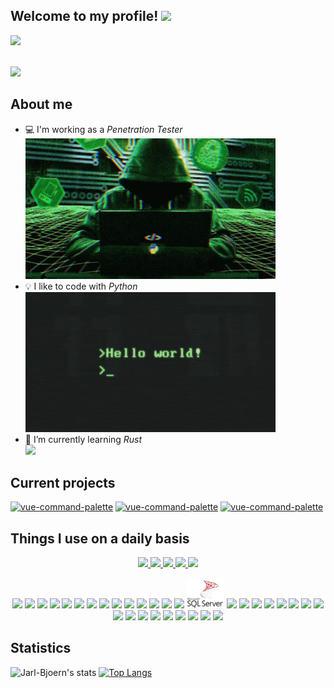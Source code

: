 ## Welcome to my profile! <img src="https://user-images.githubusercontent.com/42378118/110234147-e3259600-7f4e-11eb-95be-0c4047144dea.gif" width="30">
<p align="left">
<!--  <a href="https://github.com/Jarl-Bjoern?tab=repositories&sort=stargazers">
    <img alt="total stars" title="Total stars on GitHub" src="https://custom-icon-badges.herokuapp.com/badge/dynamic/json?logo=star&color=000000&labelColor=4D4D4D&label=Stars&style=for-the-badge&query=%24.stars&url=https://api.github-star-counter.workers.dev/user/Jarl-Bjoern"/></a><a href="https://github.com/Jarl-Bjoern?tab=followers"><a href="https://github.com/Jarl-Bjoern?tab=followers">
    <img alt="followers" title="Follow me on Github" src="https://custom-icon-badges.herokuapp.com/github/followers/Jarl-Bjoern?color=000000&labelColor=4D4D4D&style=for-the-badge&logo=github&label=Followers&logoColor=white"/></a>
-->
    <img src="https://komarev.com/ghpvc/?username=Jarl-Bjoern&color=000000&style=for-the-badge">
</p>
<br><img src="https://media.tenor.com/wa6oTC6T3EAAAAAC/ragnarskol.gif" width=300>

## About me
- 💻 I'm working as a *Penetration Tester*
<br><img src="https://github.com/Jarl-Bjoern/Jarl-Bjoern/blob/main/Gif/hacker-python.gif" width=400>
- 💡 I like to code with *Python*
<br><img src="https://github.com/Jarl-Bjoern/Jarl-Bjoern/blob/main/Gif/hello-world.gif" width=400>
- 📖 I’m currently learning *Rust*
<br><img src="https://media.tenor.com/5ry-200hErMAAAAd/hacker-hacker-man.gif" width=400>


## Current projects
[![vue-command-palette](https://svg.bookmark.style/api?url=https://github.com/Jarl-Bjoern/yggdrasil&mode=dark&style=horizontal)](https://github.com/Jarl-Bjoern/yggdrasil)
[![vue-command-palette](https://svg.bookmark.style/api?url=https://github.com/Jarl-Bjoern/tyr&mode=dark&style=horizontal)](https://github.com/Jarl-Bjoern/tyr)
[![vue-command-palette](https://svg.bookmark.style/api?url=https://github.com/Jarl-Bjoern/einherjer&mode=dark&style=horizontal)](https://github.com/Jarl-Bjoern/einherjer)

## Things I use on a daily basis
<p align="center">
    <a href="https://github.com/harish-sethuraman/readme-components">
        <img  src="https://readme-components.vercel.app/api?component=logo&fill=black&logo=docker">
    </a>
    <a href="https://github.com/harish-sethuraman/readme-components">
        <img  src="https://readme-components.vercel.app/api?component=logo&fill=black&logo=github">
    </a>
    <a href="https://github.com/harish-sethuraman/readme-components">
        <img  src="https://readme-components.vercel.app/api?component=logo&fill=black&logo=linux">
    </a>
    <a href="https://github.com/harish-sethuraman/readme-components">
        <img  src="https://readme-components.vercel.app/api?component=logo&fill=black&logo=python">
    </a>
    <a href="https://github.com/harish-sethuraman/readme-components">
        <img  src="https://readme-components.vercel.app/api?component=logo&fill=black&logo=windows">
    </a>
</p>
<p align="center">
    <img src="https://www.vectorlogo.zone/logos/alpinelinux/alpinelinux-ar21.svg" width="160">
    <img src="https://upload.wikimedia.org/wikipedia/commons/thumb/4/4d/Atlassian-logo.svg/1280px-Atlassian-logo.svg.png" width="160">
    <img src="https://raw.githubusercontent.com/wappalyzer/wappalyzer/master/src/drivers/webextension/images/icons/AlmaLinux.svg" width="60">
    <img src="https://www.vectorlogo.zone/logos/gnu_bash/gnu_bash-ar21.svg" width="120">
    <img src="https://upload.wikimedia.org/wikipedia/commons/thumb/3/34/Microsoft_Office_Excel_%282019%E2%80%93present%29.svg/2203px-Microsoft_Office_Excel_%282019%E2%80%93present%29.svg.png" width="60">
    <img src="https://gitlab.com/uploads/-/system/project/avatar/11903608/kali-exploitdb.png" width="60">
    <img src="https://i.pinimg.com/474x/3c/22/20/3c222092882bee7ef18fa5be84ef2e1b--linux-open-source.jpg" width="60">
    <img src="https://www.wst.space/wp-content/uploads/2018/08/output-onlinepngtools.png" width="120">
    <img src="https://raw.githubusercontent.com/maxogden/hexbin/gh-pages/vector/centos.svg" width="60">
    <img src="https://raw.githubusercontent.com/maxogden/hexbin/gh-pages/vector/debian.svg" width="60">
    <img src="https://www.vectorlogo.zone/logos/getfedora/getfedora-ar21.svg" width="160">
    <img src="https://greenbone.github.io/docs/latest/_static/logo.svg" width="60">
    <img src="https://upload.wikimedia.org/wikipedia/commons/thumb/2/2b/Kali-dragon-icon.svg/2048px-Kali-dragon-icon.svg.png" width="80">
    <img src="https://www.kali.org/tools/metasploit-framework/images/metasploit-framework-logo.svg" width="60">
    <img src="https://raw.githubusercontent.com/cncf/landscape/master/hosted_logos/microsoft-sql-server.svg" width="60">
    <img src="https://upload.wikimedia.org/wikipedia/de/thumb/1/1f/Logo_MySQL.svg/1280px-Logo_MySQL.svg.png" width="80">
    <img src="https://upload.wikimedia.org/wikipedia/commons/thumb/c/c1/Nessus-Professional-FullColor-RGB.svg/768px-Nessus-Professional-FullColor-RGB.svg.png" width="160">
    <img src="https://nmap.org/images/nmap-logo-256x256.png" width="60">
    <img src="https://jessehirsh.com/content/images/size/w960/2020/08/Parrot_Logo.png" width="60">
    <img src="https://upload.wikimedia.org/wikipedia/en/2/25/Proxmox-VE-logo.svg" width="160">
    <img src="https://upload.wikimedia.org/wikipedia/de/thumb/c/cb/Raspberry_Pi_Logo.svg/1200px-Raspberry_Pi_Logo.svg.png" width="60">
    <img src="https://www.vectorlogo.zone/logos/redhat/redhat-icon.svg" width="60">
    <img src="https://vectorwiki.com/images/6V0CU__rocky-linux-wordmark.svg" width="160">
    <img src="https://cdn-icons-png.flaticon.com/512/5261/5261911.png" width="60">
    <img src="https://res.cloudinary.com/snyk/image/upload/v1537345897/press-kit/brand/logo-vertical-black.png" width="90">   
    <img src="https://www.vectorlogo.zone/logos/stackoverflow/stackoverflow-official.svg" width="160">
    <img src="https://www.vectorlogo.zone/logos/suse/suse-ar21.svg" width="160">
    <img src="https://www.vectorlogo.zone/logos/ubuntu/ubuntu-icon.svg" width="60">
    <img src="https://upload.wikimedia.org/wikipedia/commons/thumb/c/cd/Visual_Studio_2017_Logo.svg/1024px-Visual_Studio_2017_Logo.svg.png" width="60">
    <img src="https://cdn.freebiesupply.com/logos/thumbs/2x/visual-studio-code-logo.png" width="60">
    <img src="https://upload.wikimedia.org/wikipedia/commons/1/11/VMware_logo.svg" width="150">
    <img src="https://upload.wikimedia.org/wikipedia/commons/thumb/f/fd/Microsoft_Office_Word_%282019%E2%80%93present%29.svg/1200px-Microsoft_Office_Word_%282019%E2%80%93present%29.svg.png" width="60">
</p>

## Statistics
![Jarl-Bjoern's stats](https://github-readme-stats.vercel.app/api?username=Jarl-Bjoern&hide=issues&show_icons=true&theme=dark&bg_color=0A0A0A)
[![Top Langs](https://github-readme-stats.vercel.app/api/top-langs/?username=Jarl-Bjoern&layout=compact&theme=dark&bg_color=0A0A0A)](https://github.com/anuraghazra/github-readme-stats)
<!--
<a href="https://github.com/Jarl-Bjoern?tab=followers">
    <img src="https://img.shields.io/github/followers/Jarl-Bjoern?tab=followers?label=blue&logo=github&style=for-the-badge" alt="GitHub badge" />
</a>
-->

<!--

Here are some ideas to get you started:

- 🔭 I’m currently working on ...
- 🌱 I’m currently learning ...
- 👯 I’m looking to collaborate on ...
- 🤔 I’m looking for help with ...
- 💬 Ask me about ...
- 📫 How to reach me: ...
- 😄 Pronouns: ...
- ⚡ Fun fact: ...
-->
